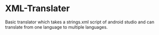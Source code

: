 # XML-Translater
Basic translator which takes a strings.xml script of android studio and can translate from one language to multiple languages.
